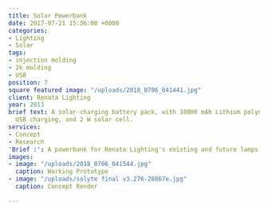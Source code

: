 ```yaml
---
title: Solar Powerbank
date: 2017-07-21 15:56:00 +0000
categories:
- Lighting
- Solar
tags:
- injection molding
- 2k molding
- USB
position: 7
square featured image: "/uploads/2018_0706_041441.jpg"
client: Renata Lighting
year: 2013
brief text: A solar-charging battery pack, with 10000 mAh Lithium polymer battery,
  USB charging, and 2 W solar cell.
services:
- Concept
- Research
'Brief :': A powerbank for Renata Lighting's existing and future lamps
images:
- image: "/uploads/2018_0706_041544.jpg"
  caption: Working Prototype
- image: "/uploads/solyte final v3.276-28867e.jpg"
  caption: Concept Render

---
```

